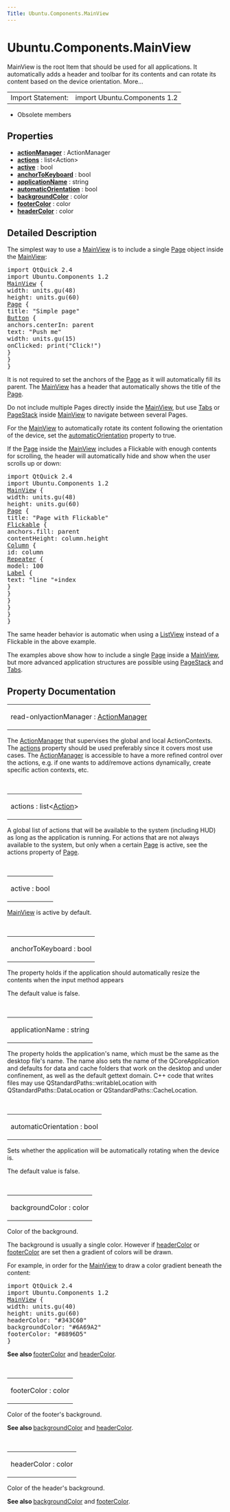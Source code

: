 ```yaml
---
Title: Ubuntu.Components.MainView
---
```


# Ubuntu.Components.MainView

<span class="subtitle"></span>
<!-- $$$MainView-brief -->
<p>MainView is the root Item that should be used for all applications. It automatically adds a header and toolbar for its contents and can rotate its content based on the device orientation. More...</p>
<!-- @@@MainView -->
<table class="alignedsummary">
<tr><td class="memItemLeft rightAlign topAlign"> Import Statement:</td><td class="memItemRight bottomAlign"> import Ubuntu.Components 1.2</td></tr></table><ul>
<li>Obsolete members</li>
</ul>
<h2 id="properties">Properties</h2>
<ul>
<li class="fn"><b><b><a href="#actionManager-prop">actionManager</a></b></b> : ActionManager</li>
<li class="fn"><b><b><a href="#actions-prop">actions</a></b></b> : list&lt;Action&gt;</li>
<li class="fn"><b><b><a href="#active-prop">active</a></b></b> : bool</li>
<li class="fn"><b><b><a href="#anchorToKeyboard-prop">anchorToKeyboard</a></b></b> : bool</li>
<li class="fn"><b><b><a href="#applicationName-prop">applicationName</a></b></b> : string</li>
<li class="fn"><b><b><a href="#automaticOrientation-prop">automaticOrientation</a></b></b> : bool</li>
<li class="fn"><b><b><a href="#backgroundColor-prop">backgroundColor</a></b></b> : color</li>
<li class="fn"><b><b><a href="#footerColor-prop">footerColor</a></b></b> : color</li>
<li class="fn"><b><b><a href="#headerColor-prop">headerColor</a></b></b> : color</li>
</ul>
<!-- $$$MainView-description -->
<h2 id="details">Detailed Description</h2>
</p>
<p>The simplest way to use a <a href="index.html">MainView</a> is to include a single <a href="Ubuntu.Components.Page.md">Page</a> object inside the <a href="index.html">MainView</a>:</p>
<pre class="qml">import QtQuick 2.4
import Ubuntu.Components 1.2
<span class="type"><a href="index.html">MainView</a></span> {
<span class="name">width</span>: <span class="name">units</span>.<span class="name">gu</span>(<span class="number">48</span>)
<span class="name">height</span>: <span class="name">units</span>.<span class="name">gu</span>(<span class="number">60</span>)
<span class="type"><a href="Ubuntu.Components.Page.md">Page</a></span> {
<span class="name">title</span>: <span class="string">&quot;Simple page&quot;</span>
<span class="type"><a href="Ubuntu.Components.Button.md">Button</a></span> {
<span class="name">anchors</span>.centerIn: <span class="name">parent</span>
<span class="name">text</span>: <span class="string">&quot;Push me&quot;</span>
<span class="name">width</span>: <span class="name">units</span>.<span class="name">gu</span>(<span class="number">15</span>)
<span class="name">onClicked</span>: <span class="name">print</span>(<span class="string">&quot;Click!&quot;</span>)
}
}
}</pre>
<p>It is not required to set the anchors of the <a href="Ubuntu.Components.Page.md">Page</a> as it will automatically fill its parent. The <a href="index.html">MainView</a> has a header that automatically shows the title of the <a href="Ubuntu.Components.Page.md">Page</a>.</p>
<p>Do not include multiple Pages directly inside the <a href="index.html">MainView</a>, but use <a href="Ubuntu.Components.Tabs.md">Tabs</a> or <a href="Ubuntu.Components.PageStack.md">PageStack</a> inside <a href="index.html">MainView</a> to navigate between several Pages.</p>
<p>For the <a href="index.html">MainView</a> to automatically rotate its content following the orientation of the device, set the <a href="#automaticOrientation-prop">automaticOrientation</a> property to true.</p>
<p>If the <a href="Ubuntu.Components.Page.md">Page</a> inside the <a href="index.html">MainView</a> includes a Flickable with enough contents for scrolling, the header will automatically hide and show when the user scrolls up or down:</p>
<pre class="qml">import QtQuick 2.4
import Ubuntu.Components 1.2
<span class="type"><a href="index.html">MainView</a></span> {
<span class="name">width</span>: <span class="name">units</span>.<span class="name">gu</span>(<span class="number">48</span>)
<span class="name">height</span>: <span class="name">units</span>.<span class="name">gu</span>(<span class="number">60</span>)
<span class="type"><a href="Ubuntu.Components.Page.md">Page</a></span> {
<span class="name">title</span>: <span class="string">&quot;Page with Flickable&quot;</span>
<span class="type"><a href="../sdk-14.10/QtQuick.Flickable.md">Flickable</a></span> {
<span class="name">anchors</span>.fill: <span class="name">parent</span>
<span class="name">contentHeight</span>: <span class="name">column</span>.<span class="name">height</span>
<span class="type"><a href="../sdk-14.10/QtQuick.Column.md">Column</a></span> {
<span class="name">id</span>: <span class="name">column</span>
<span class="type"><a href="../sdk-14.10/QtQuick.Repeater.md">Repeater</a></span> {
<span class="name">model</span>: <span class="number">100</span>
<span class="type"><a href="Ubuntu.Components.Label.md">Label</a></span> {
<span class="name">text</span>: <span class="string">&quot;line &quot;</span><span class="operator">+</span><span class="name">index</span>
}
}
}
}
}
}</pre>
<p>The same header behavior is automatic when using a <a href="../sdk-14.10/QtQuick.ListView.md">ListView</a> instead of a Flickable in the above example.</p>
<p>The examples above show how to include a single <a href="Ubuntu.Components.Page.md">Page</a> inside a <a href="index.html">MainView</a>, but more advanced application structures are possible using <a href="Ubuntu.Components.PageStack.md">PageStack</a> and <a href="Ubuntu.Components.Tabs.md">Tabs</a>.</p>
<!-- @@@MainView -->
<h2>Property Documentation</h2>
<!-- $$$actionManager -->
<table class="qmlname"><tr valign="top" id="actionManager-prop"><td class="tblQmlPropNode"><p><span class="qmlreadonly">read-only</span><span class="name">actionManager</span> : <span class="type"><a href="Ubuntu.Components.ActionManager.md">ActionManager</a></span></p></td></tr></table><p>The <a href="Ubuntu.Components.ActionManager.md">ActionManager</a> that supervises the global and local ActionContexts. The <a href="#actions-prop">actions</a> property should be used preferably since it covers most use cases. The <a href="Ubuntu.Components.ActionManager.md">ActionManager</a> is accessible to have a more refined control over the actions, e.g&#x2e; if one wants to add/remove actions dynamically, create specific action contexts, etc.</p>
<!-- @@@actionManager -->
<br/>
<!-- $$$actions -->
<table class="qmlname"><tr valign="top" id="actions-prop"><td class="tblQmlPropNode"><p><span class="name">actions</span> : <span class="type">list</span>&lt;<span class="type"><a href="Ubuntu.Components.Action.md">Action</a></span>&gt;</p></td></tr></table><p>A global list of actions that will be available to the system (including HUD) as long as the application is running. For actions that are not always available to the system, but only when a certain <a href="Ubuntu.Components.Page.md">Page</a> is active, see the actions property of <a href="Ubuntu.Components.Page.md">Page</a>.</p>
<!-- @@@actions -->
<br/>
<!-- $$$active -->
<table class="qmlname"><tr valign="top" id="active-prop"><td class="tblQmlPropNode"><p><span class="name">active</span> : <span class="type">bool</span></p></td></tr></table><p><a href="index.html">MainView</a> is active by default.</p>
<!-- @@@active -->
<br/>
<!-- $$$anchorToKeyboard -->
<table class="qmlname"><tr valign="top" id="anchorToKeyboard-prop"><td class="tblQmlPropNode"><p><span class="name">anchorToKeyboard</span> : <span class="type">bool</span></p></td></tr></table><p>The property holds if the application should automatically resize the contents when the input method appears</p>
<p>The default value is false.</p>
<!-- @@@anchorToKeyboard -->
<br/>
<!-- $$$applicationName -->
<table class="qmlname"><tr valign="top" id="applicationName-prop"><td class="tblQmlPropNode"><p><span class="name">applicationName</span> : <span class="type">string</span></p></td></tr></table><p>The property holds the application's name, which must be the same as the desktop file's name. The name also sets the name of the QCoreApplication and defaults for data and cache folders that work on the desktop and under confinement, as well as the default gettext domain. C++ code that writes files may use QStandardPaths::writableLocation with QStandardPaths::DataLocation or QStandardPaths::CacheLocation.</p>
<!-- @@@applicationName -->
<br/>
<!-- $$$automaticOrientation -->
<table class="qmlname"><tr valign="top" id="automaticOrientation-prop"><td class="tblQmlPropNode"><p><span class="name">automaticOrientation</span> : <span class="type">bool</span></p></td></tr></table><p>Sets whether the application will be automatically rotating when the device is.</p>
<p>The default value is false.</p>
<!-- @@@automaticOrientation -->
<br/>
<!-- $$$backgroundColor -->
<table class="qmlname"><tr valign="top" id="backgroundColor-prop"><td class="tblQmlPropNode"><p><span class="name">backgroundColor</span> : <span class="type">color</span></p></td></tr></table><p>Color of the background.</p>
<p>The background is usually a single color. However if <a href="#headerColor-prop">headerColor</a> or <a href="#footerColor-prop">footerColor</a> are set then a gradient of colors will be drawn.</p>
<p>For example, in order for the <a href="index.html">MainView</a> to draw a color gradient beneath the content:</p>
<pre class="qml">import QtQuick 2.4
import Ubuntu.Components 1.2
<span class="type"><a href="index.html">MainView</a></span> {
<span class="name">width</span>: <span class="name">units</span>.<span class="name">gu</span>(<span class="number">40</span>)
<span class="name">height</span>: <span class="name">units</span>.<span class="name">gu</span>(<span class="number">60</span>)
<span class="name">headerColor</span>: <span class="string">&quot;#343C60&quot;</span>
<span class="name">backgroundColor</span>: <span class="string">&quot;#6A69A2&quot;</span>
<span class="name">footerColor</span>: <span class="string">&quot;#8896D5&quot;</span>
}</pre>
<p><b>See also </b><a href="#footerColor-prop">footerColor</a> and <a href="#headerColor-prop">headerColor</a>.</p>
<!-- @@@backgroundColor -->
<br/>
<!-- $$$footerColor -->
<table class="qmlname"><tr valign="top" id="footerColor-prop"><td class="tblQmlPropNode"><p><span class="name">footerColor</span> : <span class="type">color</span></p></td></tr></table><p>Color of the footer's background.</p>
<p><b>See also </b><a href="#backgroundColor-prop">backgroundColor</a> and <a href="#headerColor-prop">headerColor</a>.</p>
<!-- @@@footerColor -->
<br/>
<!-- $$$headerColor -->
<table class="qmlname"><tr valign="top" id="headerColor-prop"><td class="tblQmlPropNode"><p><span class="name">headerColor</span> : <span class="type">color</span></p></td></tr></table><p>Color of the header's background.</p>
<p><b>See also </b><a href="#backgroundColor-prop">backgroundColor</a> and <a href="#footerColor-prop">footerColor</a>.</p>
<!-- @@@headerColor -->
<br/>
